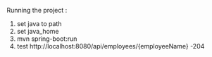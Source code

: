 
Running the project : 
1. set java to path 
2. set java_home
3. mvn spring-boot:run
4. test
http://localhost:8080/api/employees/{employeeName}
-204

